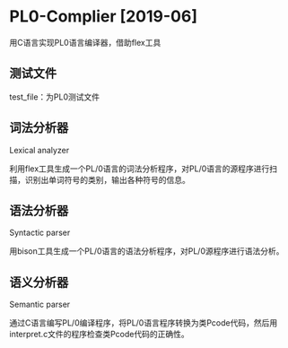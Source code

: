 # PL0-Complier [2019-06]
用C语言实现PL0语言编译器，借助flex工具

## 测试文件
test_file：为PL0测试文件

## 词法分析器
Lexical analyzer

利用flex工具生成一个PL/0语言的词法分析程序，对PL/0语言的源程序进行扫描，识别出单词符号的类别，输出各种符号的信息。

## 语法分析器
Syntactic parser

⽤bison⼯具⽣成⼀个PL/0语⾔的语法分析程序，对PL/0源程序进⾏语法分析。

## 语义分析器
Semantic parser

通过C语言编写PL/0编译程序，将PL/0语言程序转换为类Pcode代码，然后用interpret.c文件的程序检查类Pcode代码的正确性。
